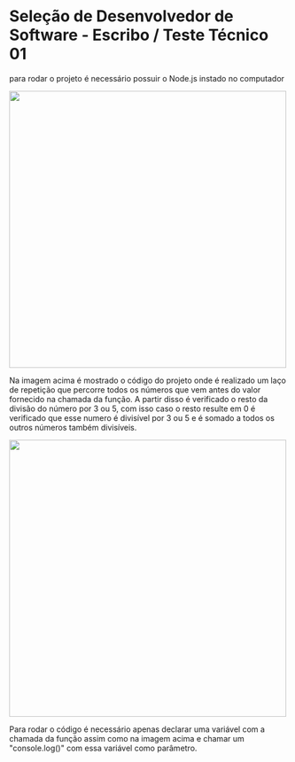 # Seleção de Desenvolvedor de Software - Escribo / Teste Técnico 01
<p>para rodar o projeto é necessário possuir o Node.js instado no computador<p/>
<img src="https://drive.google.com/uc?export=view&id=1mCG70PwbBskfiII2l5fYgBT4s4Q7WquS" width="500">
<p>
  Na imagem acima é mostrado o código do projeto 
  onde é realizado um laço de repetição que percorre todos os números que vem antes do valor fornecido na chamada da função.
  A partir disso é verificado o resto da divisão do número por 3 ou 5, com isso caso o resto resulte em 0 é verificado que esse numero é divisível
  por 3 ou 5 e é somado a todos os outros números também divisíveis.
<p/>
<img src="https://drive.google.com/uc?export=view&id=1VT6x3KYqezvc0bwZl8mh8rYQf9gkuj9W" width="500">
<p>
  Para rodar o código é necessário apenas declarar uma variável com a chamada da função assim como na imagem acima
  e chamar um "console.log()" com essa variável como parâmetro.
 <p/>
